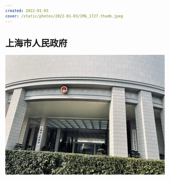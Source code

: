 ```yaml
---
created: 2022-01-03
cover: /static/photos/2022-01-03/IMG_1727.thumb.jpeg
---
```


# 上海市人民政府

![](/static/photos/2022-01-03/IMG_1727.jpeg)
